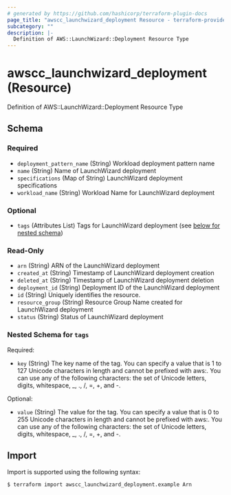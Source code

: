 ```yaml
---
# generated by https://github.com/hashicorp/terraform-plugin-docs
page_title: "awscc_launchwizard_deployment Resource - terraform-provider-awscc"
subcategory: ""
description: |-
  Definition of AWS::LaunchWizard::Deployment Resource Type
---
```


# awscc_launchwizard_deployment (Resource)

Definition of AWS::LaunchWizard::Deployment Resource Type



<!-- schema generated by tfplugindocs -->
## Schema

### Required

- `deployment_pattern_name` (String) Workload deployment pattern name
- `name` (String) Name of LaunchWizard deployment
- `specifications` (Map of String) LaunchWizard deployment specifications
- `workload_name` (String) Workload Name for LaunchWizard deployment

### Optional

- `tags` (Attributes List) Tags for LaunchWizard deployment (see [below for nested schema](#nestedatt--tags))

### Read-Only

- `arn` (String) ARN of the LaunchWizard deployment
- `created_at` (String) Timestamp of LaunchWizard deployment creation
- `deleted_at` (String) Timestamp of LaunchWizard deployment deletion
- `deployment_id` (String) Deployment ID of the LaunchWizard deployment
- `id` (String) Uniquely identifies the resource.
- `resource_group` (String) Resource Group Name created for LaunchWizard deployment
- `status` (String) Status of LaunchWizard deployment

<a id="nestedatt--tags"></a>
### Nested Schema for `tags`

Required:

- `key` (String) The key name of the tag. You can specify a value that is 1 to 127 Unicode characters in length and cannot be prefixed with aws:. You can use any of the following characters: the set of Unicode letters, digits, whitespace, _, ., /, =, +, and -.

Optional:

- `value` (String) The value for the tag. You can specify a value that is 0 to 255 Unicode characters in length and cannot be prefixed with aws:. You can use any of the following characters: the set of Unicode letters, digits, whitespace, _, ., /, =, +, and -.

## Import

Import is supported using the following syntax:

```shell
$ terraform import awscc_launchwizard_deployment.example Arn
```

